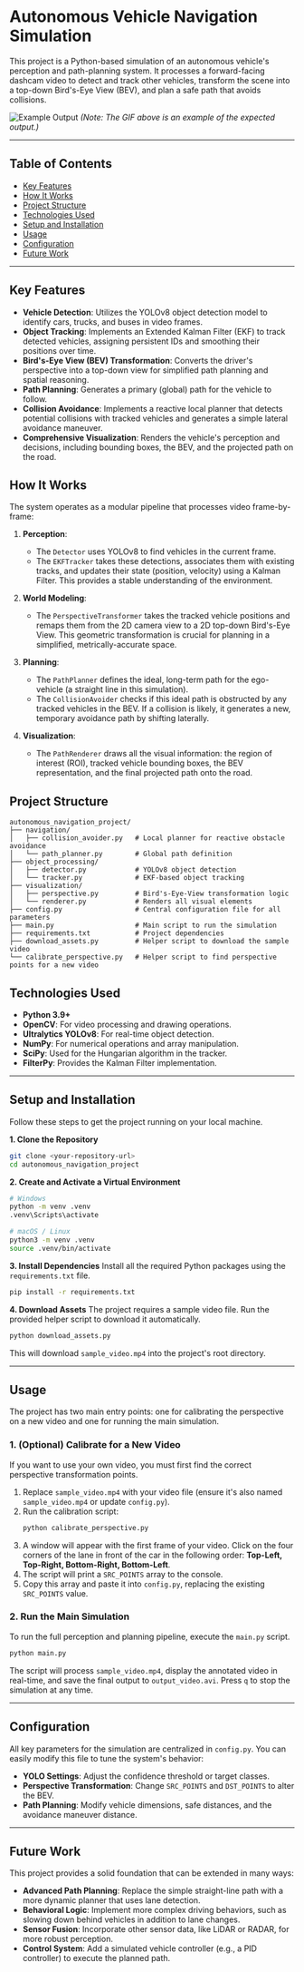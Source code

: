 # Autonomous Vehicle Navigation Simulation

This project is a Python-based simulation of an autonomous vehicle's perception and path-planning system. It processes a forward-facing dashcam video to detect and track other vehicles, transform the scene into a top-down Bird's-Eye View (BEV), and plan a safe path that avoids collisions.

![Example Output](https://github.com/user-attachments/assets/93521a1a-a6ba-4b96-9efb-2f5d4e285db9)
*(Note: The GIF above is an example of the expected output.)*

---

## Table of Contents
- [Key Features](#key-features)
- [How It Works](#how-it-works)
- [Project Structure](#project-structure)
- [Technologies Used](#technologies-used)
- [Setup and Installation](#setup-and-installation)
- [Usage](#usage)
- [Configuration](#configuration)
- [Future Work](#future-work)

---

## Key Features

- **Vehicle Detection**: Utilizes the YOLOv8 object detection model to identify cars, trucks, and buses in video frames.
- **Object Tracking**: Implements an Extended Kalman Filter (EKF) to track detected vehicles, assigning persistent IDs and smoothing their positions over time.
- **Bird's-Eye View (BEV) Transformation**: Converts the driver's perspective into a top-down view for simplified path planning and spatial reasoning.
- **Path Planning**: Generates a primary (global) path for the vehicle to follow.
- **Collision Avoidance**: Implements a reactive local planner that detects potential collisions with tracked vehicles and generates a simple lateral avoidance maneuver.
- **Comprehensive Visualization**: Renders the vehicle's perception and decisions, including bounding boxes, the BEV, and the projected path on the road.

## How It Works

The system operates as a modular pipeline that processes video frame-by-frame:

1.  **Perception**:
    - The `Detector` uses YOLOv8 to find vehicles in the current frame.
    - The `EKFTracker` takes these detections, associates them with existing tracks, and updates their state (position, velocity) using a Kalman Filter. This provides a stable understanding of the environment.

2.  **World Modeling**:
    - The `PerspectiveTransformer` takes the tracked vehicle positions and remaps them from the 2D camera view to a 2D top-down Bird's-Eye View. This geometric transformation is crucial for planning in a simplified, metrically-accurate space.

3.  **Planning**:
    - The `PathPlanner` defines the ideal, long-term path for the ego-vehicle (a straight line in this simulation).
    - The `CollisionAvoider` checks if this ideal path is obstructed by any tracked vehicles in the BEV. If a collision is likely, it generates a new, temporary avoidance path by shifting laterally.

4.  **Visualization**:
    - The `PathRenderer` draws all the visual information: the region of interest (ROI), tracked vehicle bounding boxes, the BEV representation, and the final projected path onto the road.

## Project Structure

```
autonomous_navigation_project/
├── navigation/
│   ├── collision_avoider.py   # Local planner for reactive obstacle avoidance
│   └── path_planner.py        # Global path definition
├── object_processing/
│   ├── detector.py            # YOLOv8 object detection
│   └── tracker.py             # EKF-based object tracking
├── visualization/
│   ├── perspective.py         # Bird's-Eye-View transformation logic
│   └── renderer.py            # Renders all visual elements
├── config.py                  # Central configuration file for all parameters
├── main.py                    # Main script to run the simulation
├── requirements.txt           # Project dependencies
├── download_assets.py         # Helper script to download the sample video
└── calibrate_perspective.py   # Helper script to find perspective points for a new video
```

## Technologies Used

- **Python 3.9+**
- **OpenCV**: For video processing and drawing operations.
- **Ultralytics YOLOv8**: For real-time object detection.
- **NumPy**: For numerical operations and array manipulation.
- **SciPy**: Used for the Hungarian algorithm in the tracker.
- **FilterPy**: Provides the Kalman Filter implementation.

---

## Setup and Installation

Follow these steps to get the project running on your local machine.

**1. Clone the Repository**
```bash
git clone <your-repository-url>
cd autonomous_navigation_project
```

**2. Create and Activate a Virtual Environment**
```bash
# Windows
python -m venv .venv
.venv\Scripts\activate

# macOS / Linux
python3 -m venv .venv
source .venv/bin/activate
```

**3. Install Dependencies**
Install all the required Python packages using the `requirements.txt` file.
```bash
pip install -r requirements.txt
```

**4. Download Assets**
The project requires a sample video file. Run the provided helper script to download it automatically.
```bash
python download_assets.py
```
This will download `sample_video.mp4` into the project's root directory.

---

## Usage

The project has two main entry points: one for calibrating the perspective on a new video and one for running the main simulation.

### 1. (Optional) Calibrate for a New Video

If you want to use your own video, you must first find the correct perspective transformation points.

1.  Replace `sample_video.mp4` with your video file (ensure it's also named `sample_video.mp4` or update `config.py`).
2.  Run the calibration script:
    ```bash
    python calibrate_perspective.py
    ```
3.  A window will appear with the first frame of your video. Click on the four corners of the lane in front of the car in the following order: **Top-Left, Top-Right, Bottom-Right, Bottom-Left**.
4.  The script will print a `SRC_POINTS` array to the console.
5.  Copy this array and paste it into `config.py`, replacing the existing `SRC_POINTS` value.

### 2. Run the Main Simulation

To run the full perception and planning pipeline, execute the `main.py` script.

```bash
python main.py
```

The script will process `sample_video.mp4`, display the annotated video in real-time, and save the final output to `output_video.avi`. Press `q` to stop the simulation at any time.

---

## Configuration

All key parameters for the simulation are centralized in `config.py`. You can easily modify this file to tune the system's behavior:

- **YOLO Settings**: Adjust the confidence threshold or target classes.
- **Perspective Transformation**: Change `SRC_POINTS` and `DST_POINTS` to alter the BEV.
- **Path Planning**: Modify vehicle dimensions, safe distances, and the avoidance maneuver distance.

---

## Future Work

This project provides a solid foundation that can be extended in many ways:

- **Advanced Path Planning**: Replace the simple straight-line path with a more dynamic planner that uses lane detection.
- **Behavioral Logic**: Implement more complex driving behaviors, such as slowing down behind vehicles in addition to lane changes.
- **Sensor Fusion**: Incorporate other sensor data, like LiDAR or RADAR, for more robust perception.
- **Control System**: Add a simulated vehicle controller (e.g., a PID controller) to execute the planned path.